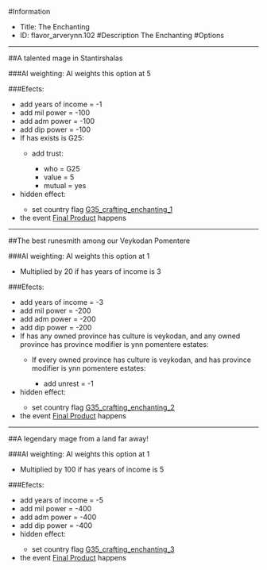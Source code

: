 #Information
 - Title: The Enchanting
 - ID: flavor_arverynn.102
#Description
The Enchanting
#Options

___
##A talented mage in Stantirshalas

###AI weighting:
AI weights this option at 5


###Efects:<ul><li>add years of income = -1</li><li>add mil power = -100</li><li>add adm power = -100</li><li>add dip power = -100</li><li>If has exists is G25:</li><ul><li>add trust:</li><ul><li>who = G25</li><li>value = 5</li><li>mutual = yes</li></ul></ul><li>hidden effect:</li><ul><li>set country flag [G35_crafting_enchanting_1](../flags/g35_crafting_enchanting_1.md)</li></ul><li>the event [Final Product](../events/final_product.md) happens</li></ul>

___
##The best runesmith among our Veykodan Pomentere

###AI weighting:
AI weights this option at 1
 - Multiplied by 20 if has years of income is 3


###Efects:<ul><li>add years of income = -3</li><li>add mil power = -200</li><li>add adm power = -200</li><li>add dip power = -200</li><li>If has any owned province has culture is veykodan, and any owned province has province modifier is ynn pomentere estates:</li><ul><li>If every owned province has culture is veykodan, and  has province modifier is ynn pomentere estates:</li><ul><li>add unrest = -1</li></ul></ul><li>hidden effect:</li><ul><li>set country flag [G35_crafting_enchanting_2](../flags/g35_crafting_enchanting_2.md)</li></ul><li>the event [Final Product](../events/final_product.md) happens</li></ul>

___
##A legendary mage from a land far away!

###AI weighting:
AI weights this option at 1
 - Multiplied by 100 if has years of income is 5


###Efects:<ul><li>add years of income = -5</li><li>add mil power = -400</li><li>add adm power = -400</li><li>add dip power = -400</li><li>hidden effect:</li><ul><li>set country flag [G35_crafting_enchanting_3](../flags/g35_crafting_enchanting_3.md)</li></ul><li>the event [Final Product](../events/final_product.md) happens</li></ul>
